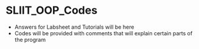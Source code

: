 # SLIIT_OOP_Codes
- Answers for Labsheet and Tutorials will be here
- Codes will be provided with comments that will explain certain parts of the program
